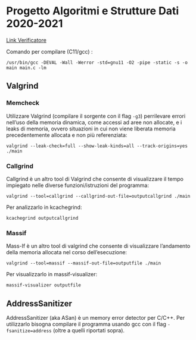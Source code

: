 # Progetto Algoritmi e Strutture Dati 2020-2021
[Link Verificatore](https://dum-e.deib.polimi.it/)

Comando per compilare (C11/gcc) :
```shell
/usr/bin/gcc -DEVAL -Wall -Werror -std=gnu11 -O2 -pipe -static -s -o main main.c -lm
```

## Valgrind

### Memcheck
Utilizzare Valgrind (compilare il sorgente con il flag ```-g3```) perrilevare errori nell’uso della memoria dinamica,
come accessi ad aree non allocate, e i leaks di memoria, ovvero situazioni in cui non viene
liberata memoria precedentemente allocata e non più referenziata:
```shell
valgrind --leak-check=full --show-leak-kinds=all --track-origins=yes ./main
```

### Callgrind
Callgrind è un altro tool di Valgrind che consente di visualizzare il tempo impiegato nelle
diverse funzioni/istruzioni del programma:
```shell
valgrind --tool=callgrind --callgrind-out-file=outputcallgrind ./main
```
Per analizzarlo in kcachegrind:
```shell
kcachegrind outputcallgrind
```

### Massif
Mass-If è un altro tool di valgrind che consente di visualizzare l’andamento della memoria
allocata nel corso dell’esecuzione:
```shell
valgrind --tool=massif --massif-out-file=outputfile ./main
```
Per visualizzarlo in massif-visualizer:
```shell
massif-visualizer outputfile
```

## AddressSanitizer
AddressSanitizer (aka ASan) è un memory error detector per C/C++.
Per utilizzarlo bisogna compilare il programma usando gcc con il flag ```-fsanitize=address``` (oltre a quelli riportati sopra).
